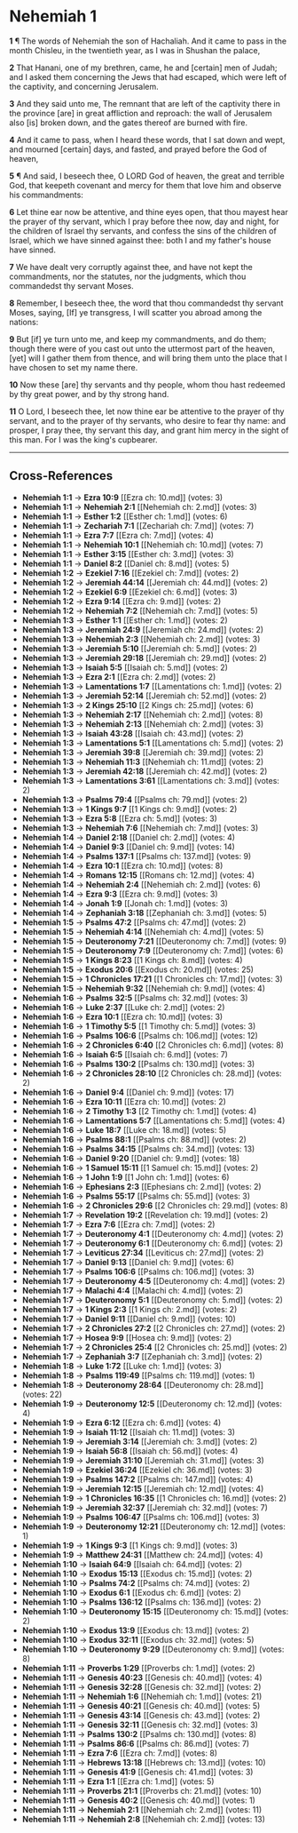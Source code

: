 # Nehemiah 1

**1** ¶ The words of Nehemiah the son of Hachaliah. And it came to pass in the month Chisleu, in the twentieth year, as I was in Shushan the palace,

**2** That Hanani, one of my brethren, came, he and [certain] men of Judah; and I asked them concerning the Jews that had escaped, which were left of the captivity, and concerning Jerusalem.

**3** And they said unto me, The remnant that are left of the captivity there in the province [are] in great affliction and reproach: the wall of Jerusalem also [is] broken down, and the gates thereof are burned with fire.

**4** And it came to pass, when I heard these words, that I sat down and wept, and mourned [certain] days, and fasted, and prayed before the God of heaven,

**5** ¶ And said, I beseech thee, O LORD God of heaven, the great and terrible God, that keepeth covenant and mercy for them that love him and observe his commandments:

**6** Let thine ear now be attentive, and thine eyes open, that thou mayest hear the prayer of thy servant, which I pray before thee now, day and night, for the children of Israel thy servants, and confess the sins of the children of Israel, which we have sinned against thee: both I and my father's house have sinned.

**7** We have dealt very corruptly against thee, and have not kept the commandments, nor the statutes, nor the judgments, which thou commandedst thy servant Moses.

**8** Remember, I beseech thee, the word that thou commandedst thy servant Moses, saying, [If] ye transgress, I will scatter you abroad among the nations:

**9** But [if] ye turn unto me, and keep my commandments, and do them; though there were of you cast out unto the uttermost part of the heaven, [yet] will I gather them from thence, and will bring them unto the place that I have chosen to set my name there.

**10** Now these [are] thy servants and thy people, whom thou hast redeemed by thy great power, and by thy strong hand.

**11** O Lord, I beseech thee, let now thine ear be attentive to the prayer of thy servant, and to the prayer of thy servants, who desire to fear thy name: and prosper, I pray thee, thy servant this day, and grant him mercy in the sight of this man. For I was the king's cupbearer.

---

## Cross-References

- **Nehemiah 1:1** → **Ezra 10:9** [[Ezra ch: 10.md]] (votes: 3)
- **Nehemiah 1:1** → **Nehemiah 2:1** [[Nehemiah ch: 2.md]] (votes: 3)
- **Nehemiah 1:1** → **Esther 1:2** [[Esther ch: 1.md]] (votes: 6)
- **Nehemiah 1:1** → **Zechariah 7:1** [[Zechariah ch: 7.md]] (votes: 7)
- **Nehemiah 1:1** → **Ezra 7:7** [[Ezra ch: 7.md]] (votes: 4)
- **Nehemiah 1:1** → **Nehemiah 10:1** [[Nehemiah ch: 10.md]] (votes: 7)
- **Nehemiah 1:1** → **Esther 3:15** [[Esther ch: 3.md]] (votes: 3)
- **Nehemiah 1:1** → **Daniel 8:2** [[Daniel ch: 8.md]] (votes: 5)
- **Nehemiah 1:2** → **Ezekiel 7:16** [[Ezekiel ch: 7.md]] (votes: 2)
- **Nehemiah 1:2** → **Jeremiah 44:14** [[Jeremiah ch: 44.md]] (votes: 2)
- **Nehemiah 1:2** → **Ezekiel 6:9** [[Ezekiel ch: 6.md]] (votes: 3)
- **Nehemiah 1:2** → **Ezra 9:14** [[Ezra ch: 9.md]] (votes: 2)
- **Nehemiah 1:2** → **Nehemiah 7:2** [[Nehemiah ch: 7.md]] (votes: 5)
- **Nehemiah 1:3** → **Esther 1:1** [[Esther ch: 1.md]] (votes: 2)
- **Nehemiah 1:3** → **Jeremiah 24:9** [[Jeremiah ch: 24.md]] (votes: 2)
- **Nehemiah 1:3** → **Nehemiah 2:3** [[Nehemiah ch: 2.md]] (votes: 3)
- **Nehemiah 1:3** → **Jeremiah 5:10** [[Jeremiah ch: 5.md]] (votes: 2)
- **Nehemiah 1:3** → **Jeremiah 29:18** [[Jeremiah ch: 29.md]] (votes: 2)
- **Nehemiah 1:3** → **Isaiah 5:5** [[Isaiah ch: 5.md]] (votes: 2)
- **Nehemiah 1:3** → **Ezra 2:1** [[Ezra ch: 2.md]] (votes: 2)
- **Nehemiah 1:3** → **Lamentations 1:7** [[Lamentations ch: 1.md]] (votes: 2)
- **Nehemiah 1:3** → **Jeremiah 52:14** [[Jeremiah ch: 52.md]] (votes: 2)
- **Nehemiah 1:3** → **2 Kings 25:10** [[2 Kings ch: 25.md]] (votes: 6)
- **Nehemiah 1:3** → **Nehemiah 2:17** [[Nehemiah ch: 2.md]] (votes: 8)
- **Nehemiah 1:3** → **Nehemiah 2:13** [[Nehemiah ch: 2.md]] (votes: 3)
- **Nehemiah 1:3** → **Isaiah 43:28** [[Isaiah ch: 43.md]] (votes: 2)
- **Nehemiah 1:3** → **Lamentations 5:1** [[Lamentations ch: 5.md]] (votes: 2)
- **Nehemiah 1:3** → **Jeremiah 39:8** [[Jeremiah ch: 39.md]] (votes: 2)
- **Nehemiah 1:3** → **Nehemiah 11:3** [[Nehemiah ch: 11.md]] (votes: 2)
- **Nehemiah 1:3** → **Jeremiah 42:18** [[Jeremiah ch: 42.md]] (votes: 2)
- **Nehemiah 1:3** → **Lamentations 3:61** [[Lamentations ch: 3.md]] (votes: 2)
- **Nehemiah 1:3** → **Psalms 79:4** [[Psalms ch: 79.md]] (votes: 2)
- **Nehemiah 1:3** → **1 Kings 9:7** [[1 Kings ch: 9.md]] (votes: 2)
- **Nehemiah 1:3** → **Ezra 5:8** [[Ezra ch: 5.md]] (votes: 3)
- **Nehemiah 1:3** → **Nehemiah 7:6** [[Nehemiah ch: 7.md]] (votes: 3)
- **Nehemiah 1:4** → **Daniel 2:18** [[Daniel ch: 2.md]] (votes: 4)
- **Nehemiah 1:4** → **Daniel 9:3** [[Daniel ch: 9.md]] (votes: 14)
- **Nehemiah 1:4** → **Psalms 137:1** [[Psalms ch: 137.md]] (votes: 9)
- **Nehemiah 1:4** → **Ezra 10:1** [[Ezra ch: 10.md]] (votes: 8)
- **Nehemiah 1:4** → **Romans 12:15** [[Romans ch: 12.md]] (votes: 4)
- **Nehemiah 1:4** → **Nehemiah 2:4** [[Nehemiah ch: 2.md]] (votes: 6)
- **Nehemiah 1:4** → **Ezra 9:3** [[Ezra ch: 9.md]] (votes: 3)
- **Nehemiah 1:4** → **Jonah 1:9** [[Jonah ch: 1.md]] (votes: 3)
- **Nehemiah 1:4** → **Zephaniah 3:18** [[Zephaniah ch: 3.md]] (votes: 5)
- **Nehemiah 1:5** → **Psalms 47:2** [[Psalms ch: 47.md]] (votes: 2)
- **Nehemiah 1:5** → **Nehemiah 4:14** [[Nehemiah ch: 4.md]] (votes: 5)
- **Nehemiah 1:5** → **Deuteronomy 7:21** [[Deuteronomy ch: 7.md]] (votes: 9)
- **Nehemiah 1:5** → **Deuteronomy 7:9** [[Deuteronomy ch: 7.md]] (votes: 6)
- **Nehemiah 1:5** → **1 Kings 8:23** [[1 Kings ch: 8.md]] (votes: 4)
- **Nehemiah 1:5** → **Exodus 20:6** [[Exodus ch: 20.md]] (votes: 25)
- **Nehemiah 1:5** → **1 Chronicles 17:21** [[1 Chronicles ch: 17.md]] (votes: 3)
- **Nehemiah 1:5** → **Nehemiah 9:32** [[Nehemiah ch: 9.md]] (votes: 4)
- **Nehemiah 1:6** → **Psalms 32:5** [[Psalms ch: 32.md]] (votes: 3)
- **Nehemiah 1:6** → **Luke 2:37** [[Luke ch: 2.md]] (votes: 2)
- **Nehemiah 1:6** → **Ezra 10:1** [[Ezra ch: 10.md]] (votes: 3)
- **Nehemiah 1:6** → **1 Timothy 5:5** [[1 Timothy ch: 5.md]] (votes: 3)
- **Nehemiah 1:6** → **Psalms 106:6** [[Psalms ch: 106.md]] (votes: 12)
- **Nehemiah 1:6** → **2 Chronicles 6:40** [[2 Chronicles ch: 6.md]] (votes: 8)
- **Nehemiah 1:6** → **Isaiah 6:5** [[Isaiah ch: 6.md]] (votes: 7)
- **Nehemiah 1:6** → **Psalms 130:2** [[Psalms ch: 130.md]] (votes: 3)
- **Nehemiah 1:6** → **2 Chronicles 28:10** [[2 Chronicles ch: 28.md]] (votes: 2)
- **Nehemiah 1:6** → **Daniel 9:4** [[Daniel ch: 9.md]] (votes: 17)
- **Nehemiah 1:6** → **Ezra 10:11** [[Ezra ch: 10.md]] (votes: 2)
- **Nehemiah 1:6** → **2 Timothy 1:3** [[2 Timothy ch: 1.md]] (votes: 4)
- **Nehemiah 1:6** → **Lamentations 5:7** [[Lamentations ch: 5.md]] (votes: 4)
- **Nehemiah 1:6** → **Luke 18:7** [[Luke ch: 18.md]] (votes: 5)
- **Nehemiah 1:6** → **Psalms 88:1** [[Psalms ch: 88.md]] (votes: 2)
- **Nehemiah 1:6** → **Psalms 34:15** [[Psalms ch: 34.md]] (votes: 13)
- **Nehemiah 1:6** → **Daniel 9:20** [[Daniel ch: 9.md]] (votes: 18)
- **Nehemiah 1:6** → **1 Samuel 15:11** [[1 Samuel ch: 15.md]] (votes: 2)
- **Nehemiah 1:6** → **1 John 1:9** [[1 John ch: 1.md]] (votes: 6)
- **Nehemiah 1:6** → **Ephesians 2:3** [[Ephesians ch: 2.md]] (votes: 2)
- **Nehemiah 1:6** → **Psalms 55:17** [[Psalms ch: 55.md]] (votes: 3)
- **Nehemiah 1:6** → **2 Chronicles 29:6** [[2 Chronicles ch: 29.md]] (votes: 8)
- **Nehemiah 1:7** → **Revelation 19:2** [[Revelation ch: 19.md]] (votes: 2)
- **Nehemiah 1:7** → **Ezra 7:6** [[Ezra ch: 7.md]] (votes: 2)
- **Nehemiah 1:7** → **Deuteronomy 4:1** [[Deuteronomy ch: 4.md]] (votes: 2)
- **Nehemiah 1:7** → **Deuteronomy 6:1** [[Deuteronomy ch: 6.md]] (votes: 2)
- **Nehemiah 1:7** → **Leviticus 27:34** [[Leviticus ch: 27.md]] (votes: 2)
- **Nehemiah 1:7** → **Daniel 9:13** [[Daniel ch: 9.md]] (votes: 6)
- **Nehemiah 1:7** → **Psalms 106:6** [[Psalms ch: 106.md]] (votes: 3)
- **Nehemiah 1:7** → **Deuteronomy 4:5** [[Deuteronomy ch: 4.md]] (votes: 2)
- **Nehemiah 1:7** → **Malachi 4:4** [[Malachi ch: 4.md]] (votes: 2)
- **Nehemiah 1:7** → **Deuteronomy 5:1** [[Deuteronomy ch: 5.md]] (votes: 2)
- **Nehemiah 1:7** → **1 Kings 2:3** [[1 Kings ch: 2.md]] (votes: 2)
- **Nehemiah 1:7** → **Daniel 9:11** [[Daniel ch: 9.md]] (votes: 10)
- **Nehemiah 1:7** → **2 Chronicles 27:2** [[2 Chronicles ch: 27.md]] (votes: 2)
- **Nehemiah 1:7** → **Hosea 9:9** [[Hosea ch: 9.md]] (votes: 2)
- **Nehemiah 1:7** → **2 Chronicles 25:4** [[2 Chronicles ch: 25.md]] (votes: 2)
- **Nehemiah 1:7** → **Zephaniah 3:7** [[Zephaniah ch: 3.md]] (votes: 2)
- **Nehemiah 1:8** → **Luke 1:72** [[Luke ch: 1.md]] (votes: 3)
- **Nehemiah 1:8** → **Psalms 119:49** [[Psalms ch: 119.md]] (votes: 1)
- **Nehemiah 1:8** → **Deuteronomy 28:64** [[Deuteronomy ch: 28.md]] (votes: 22)
- **Nehemiah 1:9** → **Deuteronomy 12:5** [[Deuteronomy ch: 12.md]] (votes: 4)
- **Nehemiah 1:9** → **Ezra 6:12** [[Ezra ch: 6.md]] (votes: 4)
- **Nehemiah 1:9** → **Isaiah 11:12** [[Isaiah ch: 11.md]] (votes: 3)
- **Nehemiah 1:9** → **Jeremiah 3:14** [[Jeremiah ch: 3.md]] (votes: 2)
- **Nehemiah 1:9** → **Isaiah 56:8** [[Isaiah ch: 56.md]] (votes: 4)
- **Nehemiah 1:9** → **Jeremiah 31:10** [[Jeremiah ch: 31.md]] (votes: 3)
- **Nehemiah 1:9** → **Ezekiel 36:24** [[Ezekiel ch: 36.md]] (votes: 3)
- **Nehemiah 1:9** → **Psalms 147:2** [[Psalms ch: 147.md]] (votes: 4)
- **Nehemiah 1:9** → **Jeremiah 12:15** [[Jeremiah ch: 12.md]] (votes: 4)
- **Nehemiah 1:9** → **1 Chronicles 16:35** [[1 Chronicles ch: 16.md]] (votes: 2)
- **Nehemiah 1:9** → **Jeremiah 32:37** [[Jeremiah ch: 32.md]] (votes: 7)
- **Nehemiah 1:9** → **Psalms 106:47** [[Psalms ch: 106.md]] (votes: 3)
- **Nehemiah 1:9** → **Deuteronomy 12:21** [[Deuteronomy ch: 12.md]] (votes: 1)
- **Nehemiah 1:9** → **1 Kings 9:3** [[1 Kings ch: 9.md]] (votes: 3)
- **Nehemiah 1:9** → **Matthew 24:31** [[Matthew ch: 24.md]] (votes: 4)
- **Nehemiah 1:10** → **Isaiah 64:9** [[Isaiah ch: 64.md]] (votes: 2)
- **Nehemiah 1:10** → **Exodus 15:13** [[Exodus ch: 15.md]] (votes: 2)
- **Nehemiah 1:10** → **Psalms 74:2** [[Psalms ch: 74.md]] (votes: 2)
- **Nehemiah 1:10** → **Exodus 6:1** [[Exodus ch: 6.md]] (votes: 2)
- **Nehemiah 1:10** → **Psalms 136:12** [[Psalms ch: 136.md]] (votes: 2)
- **Nehemiah 1:10** → **Deuteronomy 15:15** [[Deuteronomy ch: 15.md]] (votes: 2)
- **Nehemiah 1:10** → **Exodus 13:9** [[Exodus ch: 13.md]] (votes: 2)
- **Nehemiah 1:10** → **Exodus 32:11** [[Exodus ch: 32.md]] (votes: 5)
- **Nehemiah 1:10** → **Deuteronomy 9:29** [[Deuteronomy ch: 9.md]] (votes: 8)
- **Nehemiah 1:11** → **Proverbs 1:29** [[Proverbs ch: 1.md]] (votes: 2)
- **Nehemiah 1:11** → **Genesis 40:23** [[Genesis ch: 40.md]] (votes: 4)
- **Nehemiah 1:11** → **Genesis 32:28** [[Genesis ch: 32.md]] (votes: 2)
- **Nehemiah 1:11** → **Nehemiah 1:6** [[Nehemiah ch: 1.md]] (votes: 21)
- **Nehemiah 1:11** → **Genesis 40:21** [[Genesis ch: 40.md]] (votes: 5)
- **Nehemiah 1:11** → **Genesis 43:14** [[Genesis ch: 43.md]] (votes: 2)
- **Nehemiah 1:11** → **Genesis 32:11** [[Genesis ch: 32.md]] (votes: 3)
- **Nehemiah 1:11** → **Psalms 130:2** [[Psalms ch: 130.md]] (votes: 8)
- **Nehemiah 1:11** → **Psalms 86:6** [[Psalms ch: 86.md]] (votes: 7)
- **Nehemiah 1:11** → **Ezra 7:6** [[Ezra ch: 7.md]] (votes: 8)
- **Nehemiah 1:11** → **Hebrews 13:18** [[Hebrews ch: 13.md]] (votes: 10)
- **Nehemiah 1:11** → **Genesis 41:9** [[Genesis ch: 41.md]] (votes: 3)
- **Nehemiah 1:11** → **Ezra 1:1** [[Ezra ch: 1.md]] (votes: 5)
- **Nehemiah 1:11** → **Proverbs 21:1** [[Proverbs ch: 21.md]] (votes: 10)
- **Nehemiah 1:11** → **Genesis 40:2** [[Genesis ch: 40.md]] (votes: 1)
- **Nehemiah 1:11** → **Nehemiah 2:1** [[Nehemiah ch: 2.md]] (votes: 11)
- **Nehemiah 1:11** → **Nehemiah 2:8** [[Nehemiah ch: 2.md]] (votes: 13)

